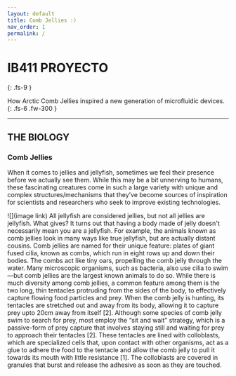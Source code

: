 ```yaml
---
layout: default
title: Comb Jellies :)
nav_order: 1
permalink: /
---
```


# IB411 PROYECTO
{: .fs-9 }

How Arctic Comb Jellies inspired a new generation of microfluidic devices.
{: .fs-6 .fw-300 }

---

## THE BIOLOGY

### Comb Jellies 

When it comes to jellies and jellyfish, sometimes we feel their presence before we actually see them. While this may be a bit unnerving to humans, these fascinating creatures come in such a large variety with unique and complex structures/mechanisms that they’ve become sources of inspiration for scientists and researchers who seek to improve existing technologies. 

![](image link)
All jellyfish are considered jellies, but not all jellies are jellyfish. What gives? It turns out that having a body made of jelly doesn't necessarily mean you are a jellyfish. For example, the animals known as comb jellies look in many ways like true jellyfish, but are actually distant cousins. Comb jellies are named for their unique feature: plates of giant fused cilia, known as combs, which run in eight rows up and down their bodies. The combs act like tiny oars, propelling the comb jelly through the water. Many microscopic organisms, such as bacteria, also use cilia to swim—but comb jellies are the largest known animals to do so. While there is much diversity among comb jellies, a common feature among them is the two long, thin tentacles protruding from the sides of the body, to effectively capture flowing food particles and prey. When the comb jelly is hunting, its tentacles are stretched out and away from its body, allowing it to capture prey upto 20cm away from itself [2]. Although some species of comb jelly swim to search for prey, most employ the “sit and wait” strategy, which is a passive-form of prey capture that involves staying still and waiting for prey to approach their tentacles [2]. These tentacles are lined with colloblasts, which are specialized cells that, upon contact with other organisms, act as a glue to adhere the food to the tentacle and allow the comb jelly to pull it towards its mouth with little resistance [1]. The colloblasts are covered in granules that burst and release the adhesive as soon as they are touched. 


